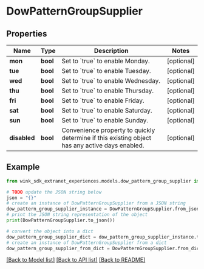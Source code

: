 # DowPatternGroupSupplier


## Properties

Name | Type | Description | Notes
------------ | ------------- | ------------- | -------------
**mon** | **bool** | Set to &#x60;true&#x60; to enable Monday. | [optional] 
**tue** | **bool** | Set to &#x60;true&#x60; to enable Tuesday. | [optional] 
**wed** | **bool** | Set to &#x60;true&#x60; to enable Wednesday. | [optional] 
**thu** | **bool** | Set to &#x60;true&#x60; to enable Thursday. | [optional] 
**fri** | **bool** | Set to &#x60;true&#x60; to enable Friday. | [optional] 
**sat** | **bool** | Set to &#x60;true&#x60; to enable Saturday. | [optional] 
**sun** | **bool** | Set to &#x60;true&#x60; to enable Sunday. | [optional] 
**disabled** | **bool** | Convenience property to quickly determine if this existing object has any active days enabled. | [optional] 

## Example

```python
from wink_sdk_extranet_experiences.models.dow_pattern_group_supplier import DowPatternGroupSupplier

# TODO update the JSON string below
json = "{}"
# create an instance of DowPatternGroupSupplier from a JSON string
dow_pattern_group_supplier_instance = DowPatternGroupSupplier.from_json(json)
# print the JSON string representation of the object
print(DowPatternGroupSupplier.to_json())

# convert the object into a dict
dow_pattern_group_supplier_dict = dow_pattern_group_supplier_instance.to_dict()
# create an instance of DowPatternGroupSupplier from a dict
dow_pattern_group_supplier_from_dict = DowPatternGroupSupplier.from_dict(dow_pattern_group_supplier_dict)
```
[[Back to Model list]](../README.md#documentation-for-models) [[Back to API list]](../README.md#documentation-for-api-endpoints) [[Back to README]](../README.md)


